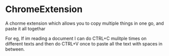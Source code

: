 # ChromeExtension

A chorme extension which allows you to copy multiple things in one go, and paste it all togethar

For eg, If im reading a document I can do CTRL+C mulitple times on different texts and then do CTRL+V once to paste all the text with spaces in between.
